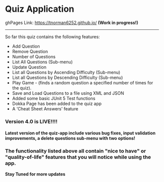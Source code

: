 # Quiz Application



ghPages Link: https://tnorman6252.github.io/                          **(Work in progress!)**


--------------------------------------------------------------------------------------------------

So far this quiz contains the following features:

- Add Question
- Remove Question
- Number of Questions
- List All Questions (Sub-menu)
- Update Question
- List all Questions by Ascending Difficulty (Sub-menu)
- List all Questions by Descending Difficulty (Sub-menu)
- Play Game - (finds a random question a specified number of times for the quiz).
- Save and Load Questions to a file using XML and JSON
- Added some basic JUnit 5 Test functions
- Dokka Page has been added to the quiz app
- A 'Cheat Sheet Answers' feature 

### Version 4.0 is LIVE!!!!

#### Latest version of the quiz-app include various bug fixes, input validation improvements, a delete questions sub-menu with two options!

###  The functionality listed above all contain "nice to have" or "quality-of-life" features that you will notice while using the app. 


<b>Stay Tuned for more updates</b>

